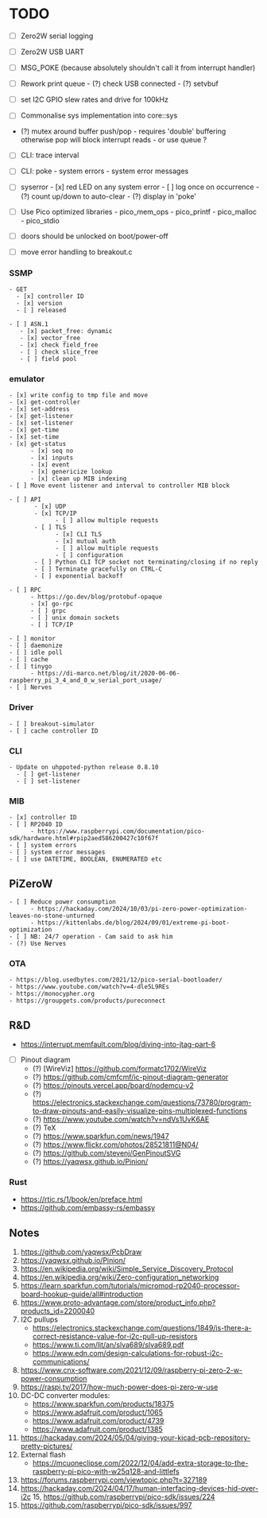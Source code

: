 # TODO

- [ ] Zero2W serial logging
- [ ] Zero2W USB UART
- [ ] MSG_POKE (because absolutely shouldn't call it from interrupt handler)
- [ ] Rework print queue
      - (?) check USB connected
      - (?) setvbuf

- [ ] set I2C GPIO slew rates and drive for 100kHz
- [ ] Commonalise sys implementation into core::sys
- (?) mutex around buffer push/pop
      - requires 'double' buffering otherwise pop will block interrupt reads
      - or use queue ?

- [ ] CLI: trace interval
- [ ] CLI: poke
      - system errors
      - system error messages

- [ ] syserror
      - [x] red LED on any system error 
      - [ ] log once on occurrence
      - (?) count up/down to auto-clear
      - (?) display in 'poke'

- [ ] Use Pico optimized libraries
      - pico_mem_ops
      - pico_printf
      - pico_malloc
      - pico_stdio

- [ ] doors should be unlocked on boot/power-off
- [ ] move error handling to breakout.c

### SSMP
    - GET
      - [x] controller ID
      - [x] version
      - [ ] released

    - [ ] ASN.1
       - [x] packet_free: dynamic
       - [x] vector_free
       - [x] check field_free
       - [ ] check slice_free
       - [ ] field pool
    
### emulator
    - [x] write config to tmp file and move 
    - [x] get-controller
    - [x] set-address
    - [x] get-listener
    - [x] set-listener
    - [x] get-time
    - [x] set-time
    - [x] get-status
          - [x] seq no
          - [x] inputs
          - [x] event
          - [x] genericize lookup
          - [x] clean up MIB indexing
    - [ ] Move event listener and interval to controller MIB block

    - [ ] API
           - [x] UDP
           - [x] TCP/IP
                 - [ ] allow multiple requests
           - [ ] TLS
                 - [x] CLI TLS
                 - [x] mutual auth
                 - [ ] allow multiple requests
                 - [ ] configuration
           - [ ] Python CLI TCP socket not terminating/closing if no reply
           - [ ] Terminate gracefully on CTRL-C
           - [ ] exponential backoff

    - [ ] RPC
          - https://go.dev/blog/protobuf-opaque
          - [x] go-rpc
          - [ ] grpc
          - [ ] unix domain sockets
          - [ ] TCP/IP

    - [ ] monitor
    - [ ] daemonize
    - [ ] idle poll
    - [ ] cache
    - [ ] tinygo
          - https://di-marco.net/blog/it/2020-06-06-raspberry_pi_3_4_and_0_w_serial_port_usage/
    - [ ] Nerves

### Driver
    - [ ] breakout-simulator
    - [ ] cache controller ID

### CLI
    - Update on uhppoted-python release 0.8.10
      - [ ] get-listener
      - [ ] set-listener

### MIB
    - [x] controller ID
    - [ ] RP2040 ID
          - https://www.raspberrypi.com/documentation/pico-sdk/hardware.html#rpip2aed586200427c10f67f
    - [ ] system errors
    - [ ] system error messages
    - [ ] use DATETIME, BOOLEAN, ENUMERATED etc

## PiZeroW
    - [ ] Reduce power consumption
          - https://hackaday.com/2024/10/03/pi-zero-power-optimization-leaves-no-stone-unturned
          - https://kittenlabs.de/blog/2024/09/01/extreme-pi-boot-optimization
    - [ ] NB: 24/7 operation - Cam said to ask him
    - (?) Use Nerves

### OTA
    - https://blog.usedbytes.com/2021/12/pico-serial-bootloader/
    - https://www.youtube.com/watch?v=4-dle5L9REs
    - https://monocypher.org
    - https://groupgets.com/products/pureconnect

## R&D
- https://interrupt.memfault.com/blog/diving-into-jtag-part-6
- [ ] Pinout diagram
     - (?) [WireViz] https://github.com/formatc1702/WireViz
     - (?) https://github.com/cmfcmf/ic-pinout-diagram-generator
     - (?) https://pinouts.vercel.app/board/nodemcu-v2
     - (?) https://electronics.stackexchange.com/questions/73780/program-to-draw-pinouts-and-easily-visualize-pins-multiplexed-functions
     - (?) https://www.youtube.com/watch?v=ndVs1UvK6AE
     - (?) TeX
     - (?) https://www.sparkfun.com/news/1947
     - (?) https://www.flickr.com/photos/28521811@N04/
     - (?) https://github.com/stevenj/GenPinoutSVG
     - (?) https://yaqwsx.github.io/Pinion/

### Rust
- https://rtic.rs/1/book/en/preface.html
- https://github.com/embassy-rs/embassy

## Notes
1. https://github.com/yaqwsx/PcbDraw
2. https://yaqwsx.github.io/Pinion/
3. https://en.wikipedia.org/wiki/Simple_Service_Discovery_Protocol
4. https://en.wikipedia.org/wiki/Zero-configuration_networking
5. https://learn.sparkfun.com/tutorials/micromod-rp2040-processor-board-hookup-guide/all#introduction
6. https://www.proto-advantage.com/store/product_info.php?products_id=2200040
7. I2C pullups
      - https://electronics.stackexchange.com/questions/1849/is-there-a-correct-resistance-value-for-i2c-pull-up-resistors
      - https://www.ti.com/lit/an/slva689/slva689.pdf
      - https://www.edn.com/design-calculations-for-robust-i2c-communications/
8. https://www.cnx-software.com/2021/12/09/raspberry-pi-zero-2-w-power-consumption
9. https://raspi.tv/2017/how-much-power-does-pi-zero-w-use
10. DC-DC converter modules:
    - https://www.sparkfun.com/products/18375
    - https://www.adafruit.com/product/1065
    - https://www.adafruit.com/product/4739
    - https://www.adafruit.com/product/1385
11. https://hackaday.com/2024/05/04/giving-your-kicad-pcb-repository-pretty-pictures/
12. External flash
    - https://mcuoneclipse.com/2022/12/04/add-extra-storage-to-the-raspberry-pi-pico-with-w25q128-and-littlefs
13. https://forums.raspberrypi.com/viewtopic.php?t=327189
14. https://hackaday.com/2024/04/17/human-interfacing-devices-hid-over-i2c
15, https://github.com/raspberrypi/pico-sdk/issues/224
16. https://github.com/raspberrypi/pico-sdk/issues/997
